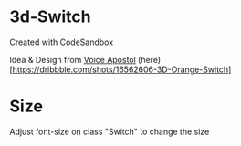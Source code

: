 # 3d-Switch
Created with CodeSandbox

Idea & Design from [Voice Apostol](https://www.cerpow.com/) (here)[https://dribbble.com/shots/16562606-3D-Orange-Switch]

# Size

Adjust font-size on class "Switch" to change the size
